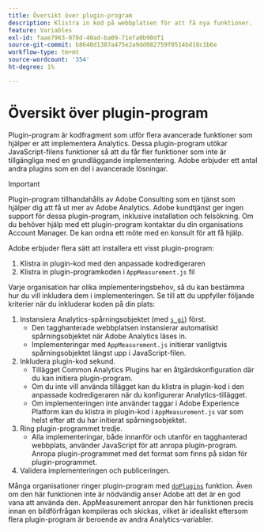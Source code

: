 ```yaml
---
title: Översikt över plugin-program
description: Klistra in kod på webbplatsen för att få nya funktioner.
feature: Variables
exl-id: faae7963-078d-40ad-ba09-71efa0b90df1
source-git-commit: b8640d1387a475e2a9dd082759f0514bd18c1b6e
workflow-type: tm+mt
source-wordcount: '354'
ht-degree: 1%

---
```


# Översikt över plugin-program

Plugin-program är kodfragment som utför flera avancerade funktioner som hjälper er att implementera Analytics. Dessa plugin-program utökar JavaScript-filens funktioner så att du får fler funktioner som inte är tillgängliga med en grundläggande implementering. Adobe erbjuder ett antal andra plugins som en del i avancerade lösningar.

>[!IMPORTANT]
>
>Plugin-program tillhandahålls av Adobe Consulting som en tjänst som hjälper dig att få ut mer av Adobe Analytics. Adobe kundtjänst ger ingen support för dessa plugin-program, inklusive installation och felsökning. Om du behöver hjälp med ett plugin-program kontaktar du din organisations Account Manager. De kan ordna ett möte med en konsult för att få hjälp.

Adobe erbjuder flera sätt att installera ett visst plugin-program:

<!--1. Use the 'Common Analytics Plugins' extension using the Web SDK or the Adobe Analytics extension-->
1. Klistra in plugin-kod med den anpassade kodredigeraren
1. Klistra in plugin-programkoden i `AppMeasurement.js` fil

Varje organisation har olika implementeringsbehov, så du kan bestämma hur du vill inkludera dem i implementeringen. Se till att du uppfyller följande kriterier när du inkluderar koden på din plats:

1. Instansiera Analytics-spårningsobjektet (med [`s_gi`](../functions/s-gi.md)) först.
   * Den tagghanterade webbplatsen instansierar automatiskt spårningsobjektet när Adobe Analytics läses in.
   * Implementeringar med `AppMeasurement.js` initierar vanligtvis spårningsobjektet längst upp i JavaScript-filen.
2. Inkludera plugin-kod sekund.
   * Tillägget Common Analytics Plugins har en åtgärdskonfiguration där du kan initiera plugin-program.
   * Om du inte vill använda tillägget kan du klistra in plugin-kod i den anpassade kodredigeraren när du konfigurerar Analytics-tillägget.
   * Om implementeringen inte använder taggar i Adobe Experience Platform kan du klistra in plugin-kod i `AppMeasurement.js` var som helst efter att du har initierat spårningsobjektet.
3. Ring plugin-programmet tredje.
   * Alla implementeringar, både innanför och utanför en tagghanterad webbplats, använder JavaScript för att anropa plugin-program. Anropa plugin-programmet med det format som finns på sidan för plugin-programmet.
4. Validera implementeringen och publiceringen.

Många organisationer ringer plugin-program med [`doPlugins`](../functions/doplugins.md) funktion. Även om den här funktionen inte är nödvändig anser Adobe att det är en god vana att använda den. AppMeasurement anropar den här funktionen precis innan en bildförfrågan kompileras och skickas, vilket är idealiskt eftersom flera plugin-program är beroende av andra Analytics-variabler.
